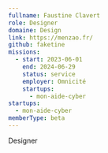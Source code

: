 ```yaml
---
fullname: Faustine Clavert
role: Designer
domaine: Design
link: https://menzao.fr/
github: faketine
missions:
  - start: 2023-06-01
    end: 2024-06-29
    status: service
    employer: Omnicité
    startups:
      - mon-aide-cyber
startups:
  - mon-aide-cyber
memberType: beta
---
```

Designer